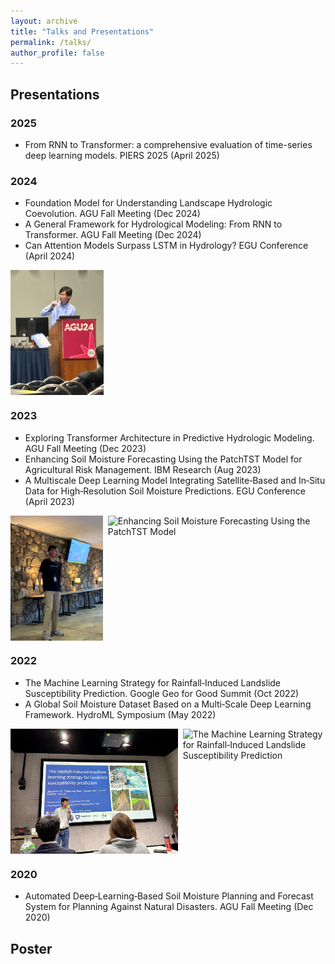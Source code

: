 ```yaml
---
layout: archive
title: "Talks and Presentations"
permalink: /talks/
author_profile: false
---
```



## Presentations

### 2025
- From RNN to Transformer: a comprehensive evaluation of time-series deep learning models. PIERS 2025 (April 2025)

### 2024
- Foundation Model for Understanding Landscape Hydrologic Coevolution. AGU Fall Meeting (Dec 2024)
- A General Framework for Hydrological Modeling: From RNN to Transformer. AGU Fall Meeting (Dec 2024)
- Can Attention Models Surpass LSTM in Hydrology? EGU Conference (April 2024)

<div style="display: flex; align-items: flex-start; gap: 0.5rem;">
  <img
    src="../images/talks/presentation_2024_AGU.png"
    alt="Foundation Model for Understanding Landscape Hydrologic Coevolution"
    style="height: 200px; width: auto; object-fit: contain;"
  />
</div>

### 2023
- Exploring Transformer Architecture in Predictive Hydrologic Modeling. AGU Fall Meeting (Dec 2023)
- Enhancing Soil Moisture Forecasting Using the PatchTST Model for Agricultural Risk Management. IBM Research (Aug 2023)
- A Multiscale Deep Learning Model Integrating Satellite‑Based and In‑Situ Data for High‑Resolution Soil Moisture Predictions. EGU Conference (April 2023)

<div style="display: flex; align-items: flex-start; gap: 0.5rem;">
  <img
    src="../images/talks/presentation_2023_IBM1.png"
    alt="Enhancing Soil Moisture Forecasting Using the PatchTST Model"
    style="height: 200px; width: auto; object-fit: contain;"
  />
  <img
    src="../images/talks/presentation_2023_IBM2.png"
    alt="Enhancing Soil Moisture Forecasting Using the PatchTST Model"
    style="height: 200px; width: auto; object-fit: contain;"
  />
</div>

### 2022
- The Machine Learning Strategy for Rainfall‑Induced Landslide Susceptibility Prediction. Google Geo for Good Summit (Oct 2022)
- A Global Soil Moisture Dataset Based on a Multi‑Scale Deep Learning Framework. HydroML Symposium (May 2022)

<div style="display: flex; align-items: flex-start; gap: 0.5rem;">
  <img
    src="../images/talks/presentation_2022_google1.png"
    alt="The Machine Learning Strategy for Rainfall‑Induced Landslide Susceptibility Prediction"
    style="height: 200px; width: auto; object-fit: contain;"
  />
  <img
    src="../images/talks/presentation_2022_google2.png"
    alt="The Machine Learning Strategy for Rainfall‑Induced Landslide Susceptibility Prediction"
    style="height: 200px; width: auto; object-fit: contain;"
  />
</div>

### 2020
- Automated Deep‑Learning‑Based Soil Moisture Planning and Forecast System for Planning Against Natural Disasters. AGU Fall Meeting (Dec 2020)


## Poster
